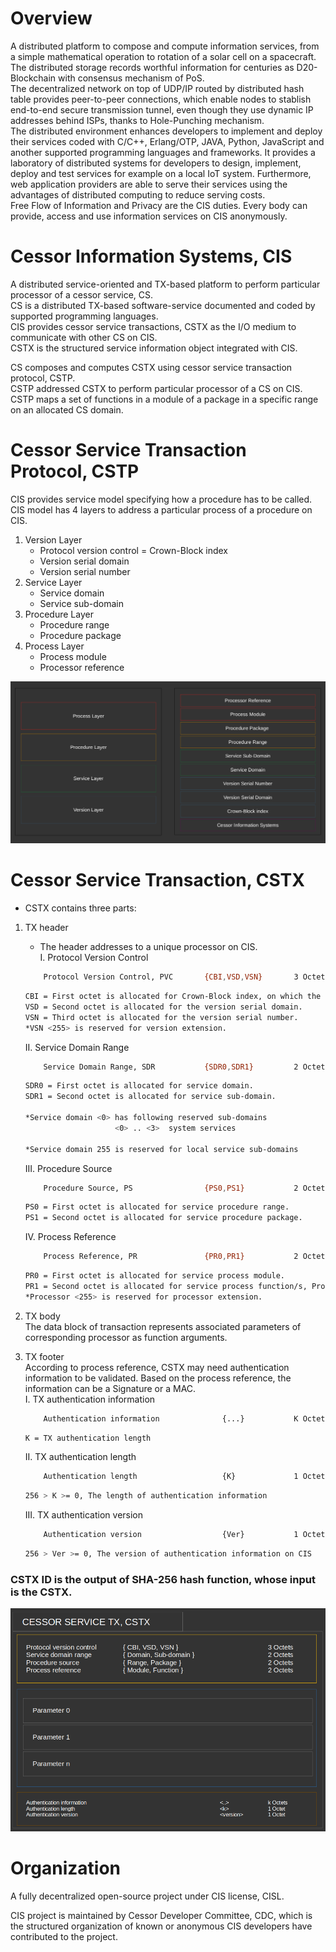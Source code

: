 # Overview

A distributed platform to compose and compute information services, from a simple mathematical operation to rotation of a solar cell on a spacecraft.<br/>
The distributed storage records worthful information for centuries as D20-Blockchain with consensus mechanism of PoS.<br/>
The decentralized network on top of UDP/IP routed by distributed hash table provides peer-to-peer connections, which enable nodes to stablish end-to-end secure transmission tunnel, even though they use dynamic IP addresses behind ISPs, thanks to Hole-Punching mechanism.<br/>
The distributed environment enhances developers to implement and deploy their services coded with C/C++, Erlang/OTP, JAVA, Python, JavaScript and another supported programming languages and frameworks. It provides a laboratory of distributed systems for developers to design, implement, deploy and test services for example on a local IoT system. Furthermore, web application providers are able to serve their services using the advantages of distributed computing to reduce serving costs.<br/>
Free Flow of Information and Privacy are the CIS duties. Every body can provide, access and use information services on CIS anonymously.<br/>



# Cessor Information Systems, CIS

A distributed service-oriented and TX-based platform to perform particular processor of a cessor service, CS.<br />
CS is a distributed TX-based software-service documented and coded by supported programming languages.<br />
CIS provides cessor service transactions, CSTX as the I/O medium to communicate with other CS on CIS.<br />
CSTX is the structured service information object integrated with CIS.<br />

CS composes and computes CSTX using cessor service transaction protocol, CSTP.<br />
CSTP addressed CSTX to perform particular processor of a CS on CIS.<br />
CSTP maps a set of functions in a module of a package in a specific range on an allocated CS domain.<br />

# Cessor Service Transaction Protocol, CSTP

CIS provides service model specifying how a procedure has to be called.
CIS model has 4 layers to address a particular process of a procedure on CIS.

1. Version Layer<br />
	- Protocol version control = Crown-Block index
	- Version serial domain
	- Version serial number
2. Service Layer
	- Service domain
	- Service sub-domain
3. Procedure Layer
	- Procedure range
	- Procedure package
4. Process Layer
	- Process module
	- Processor reference

![alt text][ref_cstp_layers]

# Cessor Service Transaction, CSTX
- CSTX contains three parts:

1. TX header<br/>
    - The header addresses to a unique processor on CIS.<br/>
	I. Protocol Version Control
    ```sh
        Protocol Version Control, PVC       {CBI,VSD,VSN}       3 Octets
    ```
    ```sh
    CBI = First octet is allocated for Crown-Block index, on which the protocol is issued.
    VSD = Second octet is allocated for the version serial domain.
    VSN = Third octet is allocated for the version serial number.
    *VSN <255> is reserved for version extension.
    ```

	II. Service Domain Range

    ```sh
        Service Domain Range, SDR           {SDR0,SDR1}         2 Octets
    ```
    ```sh
    SDR0 = First octet is allocated for service domain.
    SDR1 = Second octet is allocated for service sub-domain.

    *Service domain <0> has following reserved sub-domains
                        <0> .. <3>	system services

    *Service domain 255 is reserved for local service sub-domains
    ```

	III. Procedure Source
    ```sh
        Procedure Source, PS                {PS0,PS1}           2 Octets
    ```
    ```sh
    PS0 = First octet is allocated for service procedure range.
	PS1 = Second octet is allocated for service procedure package.
    ```

	IV. Process Reference

    ```sh
        Process Reference, PR               {PR0,PR1}           2 Octets
    ```
    ```sh
    PR0 = First octet is allocated for service process module.
    PR1 = Second octet is allocated for service process function/s, Processor.
    *Processor <255> is reserved for processor extension.
    ```


2. TX body<br/>
    The data block of transaction represents associated parameters of corresponding processor as function arguments.
	
3. TX footer<br/>
	According to process reference, CSTX may need authentication information to be validated.
	Based on the process reference, the information can be a Signature or a MAC.<br/>
    I. TX authentication information
    ```sh
        Authentication information              {...}           K Octets
    ```
    ```sh
    K = TX authentication length
    ```
    II. TX authentication length
    ```sh
        Authentication length                   {K}             1 Octet
    ```
    ```sh
    256 > K >= 0, The length of authentication information
    ```
    III. TX authentication version
    ```sh
        Authentication version                  {Ver}           1 Octet
    ```
    ```sh
    256 > Ver >= 0, The version of authentication information on CIS
    ```
### CSTX ID is the output of SHA-256 hash function, whose input is the CSTX.<br/>
![alt text][ref_cstx]
# Organization

A fully decentralized open-source project under CIS license, CISL.<br/>

CIS project is maintained by Cessor Developer Committee, CDC, which is the structured organization of known or anonymous CIS developers have contributed to the project.





[ref_cstp_layers]: <https://github.com/cessor-org/CIS/blob/main/docs/CSTP/CSTP-layers.png>
[ref_cstx]: <https://github.com/cessor-org/CIS/blob/main/docs/CSTP/CSTX.png>